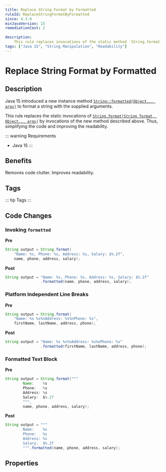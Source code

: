 ```yaml
---
title: Replace String Format by Formatted
ruleId: ReplaceStringFormatByFormatted
since: 4.3.0
minJavaVersion: 15
remediationCost: 2
    
description:
    This rule replaces invocations of the static method `String.format` by invocations of the instance method `String.formatted`.
tags: ["Java 15", "String Manipulation", "Readability"]
---
```


# Replace String Format by Formatted

## Description

Java 15 introduced a new instance method [`String::formatted​(Object... args)`](https://docs.oracle.com/en/java/javase/15/docs/api/java.base/java/lang/String.html#formatted(java.lang.Object...)) to format a string with the supplied arguments. 

This rule replaces the static invocations of [`String.format​(String format, Object... args)`](https://docs.oracle.com/en/java/javase/15/docs/api/java.base/java/lang/String.html#format(java.lang.String,java.lang.Object...)) by invocations of the new method described above. 
Thus, simplifying the code and improving the readability.

::: warning Requirements
* Java 15
:::

## Benefits

Removes code clutter. Improves readability.

## Tags

::: tip Tags
<TagLinks />
:::

## Code Changes

### Invoking `formatted`

__Pre__
```java
String output = String.format(
    "Name: %s, Phone: %s, Address: %s, Salary: $%.2f",
    name, phone, address, salary);
```

__Post__
```java
String output = "Name: %s, Phone: %s, Address: %s, Salary: $%.2f"
                .formatted(name, phone, address, salary);
```

### Platform Independent Line Breaks

__Pre__
```java
String output = String.format(
    "Name: %s %s%nAddress: %s%nPhone: %s",
    firstName, lastName, address, phone);
```

__Post__
```java
String output = "Name: %s %s%nAddress: %s%nPhone: %s"
                .formatted(firstName, lastName, address, phone);
```

### Formatted Text Block

__Pre__
```java
String output = String.format("""
		Name:    %s
		Phone:   %s
		Address: %s
		Salary:  $%.2f
		""", 
        name, phone, address, salary);
```

__Post__
```java
String output = """
		Name:    %s
		Phone:   %s
		Address: %s
		Salary:  $%.2f
		""".formatted(name, phone, address, salary);
```

<VersionNotice />

## Properties

<RuleProperties />

